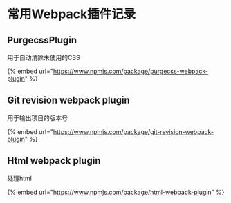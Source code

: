 # 常用Webpack插件记录

## PurgecssPlugin

用于自动清除未使用的CSS

{% embed url="https://www.npmjs.com/package/purgecss-webpack-plugin" %}



## Git revision webpack plugin

用于输出项目的版本号

{% embed url="https://www.npmjs.com/package/git-revision-webpack-plugin" %}

## Html webpack plugin

处理html

{% embed url="https://www.npmjs.com/package/html-webpack-plugin" %}




